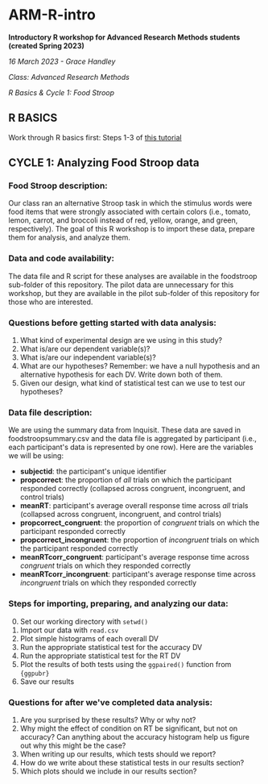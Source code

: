 # ARM-R-intro
**Introductory R workshop for Advanced Research Methods students (created Spring 2023)**

*16 March 2023 - Grace Handley*

*Class: Advanced Research Methods*

*R Basics & Cycle 1: Food Stroop*

## R BASICS

Work through R basics first: Steps 1-3 of [this tutorial](https://www.jcu.edu.au/__data/assets/pdf_file/0004/1188310/R-Studio-Basics.pdf)

## CYCLE 1: Analyzing Food Stroop data

### Food Stroop description:
Our class ran an alternative Stroop task in which the stimulus words were food items that were strongly associated with certain colors (i.e., tomato, lemon, carrot, and broccoli instead of red, yellow, orange, and green, respectively). The goal of this R workshop is to import these data, prepare them for analysis, and analyze them. 

### Data and code availability:
The data file and R script for these analyses are available in the foodstroop sub-folder of this repository. The pilot data are unnecessary for this workshop, but they are available in the pilot sub-folder of this repository for those who are interested.

### Questions before getting started with data analysis:
1. What kind of experimental design are we using in this study?
2. What is/are our dependent variable(s)?
3. What is/are our independent variable(s)?
4. What are our hypotheses? Remember: we have a null hypothesis and an alternative hypothesis for each DV. Write down both of them.
5. Given our design, what kind of statistical test can we use to test our hypotheses?

### Data file description:
We are using the summary data from Inquisit. These data are saved in foodstroopsummary.csv and the data file is aggregated by participant (i.e., each participant's data is represented by one row). Here are the variables we will be using:
- **subjectid**: the participant's unique identifier
- **propcorrect**: the proportion of *all* trials on which the participant responded correctly (collapsed across congruent, incongruent, and control trials)
- **meanRT**: participant's average overall response time across *all* trials (collapsed across congruent, incongruent, and control trials)
- **propcorrect_congruent**: the proportion of *congruent* trials on which the participant responded correctly
- **propcorrect_incongruent**: the proportion of *incongruent* trials on which the participant responded correctly
- **meanRTcorr_congruent**: participant's average response time across *congruent* trials on which they responded correctly
- **meanRTcorr_incongruent**: participant's average response time across *incongruent* trials on which they responded correctly

### Steps for importing, preparing, and analyzing our data:
0. Set our working directory with `setwd()`
1. Import our data with `read.csv`
2. Plot simple histograms of each overall DV
3. Run the appropriate statistical test for the accuracy DV
4. Run the appropriate statistical test for the RT DV
5. Plot the results of both tests using the `ggpaired()` function from `{ggpubr}`
6. Save our results

### Questions for after we've completed data analysis:
1. Are you surprised by these results? Why or why not?
2. Why might the effect of condition on RT be significant, but not on accuracy? Can anything about the accuracy histogram help us figure out why this might be the case?
3. When writing up our results, which tests should we report?
4. How do we write about these statistical tests in our results section?
5. Which plots should we include in our results section?
